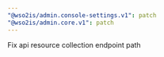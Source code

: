 ```yaml
---
"@wso2is/admin.console-settings.v1": patch
"@wso2is/admin.core.v1": patch
---
```


Fix api resource collection endpoint path
